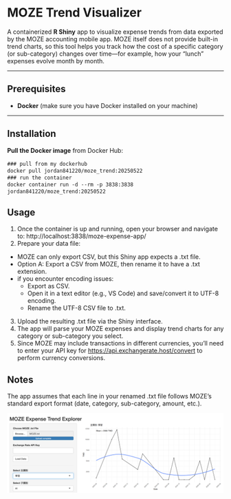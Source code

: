 # MOZE Trend Visualizer

A containerized **R Shiny** app to visualize expense trends from data exported by the MOZE accounting mobile app. MOZE itself does not provide built-in trend charts, so this tool helps you track how the cost of a specific category (or sub-category) changes over time—for example, how your “lunch” expenses evolve month by month.

---

## Prerequisites

- **Docker** (make sure you have Docker installed on your machine)

---

## Installation

**Pull the Docker image** from Docker Hub:

```
### pull from my dockerhub
docker pull jordan841220/moze_trend:20250522
### run the container
docker container run -d --rm -p 3838:3838 jordan841220/moze_trend:20250522
```

## Usage
1. Once the container is up and running, open your browser and navigate to: http://localhost:3838/moze-expense-app/
2. Prepare your data file:
- MOZE can only export CSV, but this Shiny app expects a .txt file.
- Option A: Export a CSV from MOZE, then rename it to have a .txt extension.
- if you encounter encoding issues:
    - Export as CSV.
    - Open it in a text editor (e.g., VS Code) and save/convert it to UTF-8 encoding.
    - Rename the UTF-8 CSV file to .txt.
3. Upload the resulting .txt file via the Shiny interface.
4. The app will parse your MOZE expenses and display trend charts for any category or sub-category you select.
5. Since MOZE may include transactions in different currencies, you’ll need to enter your API key for https://api.exchangerate.host/convert to perform currency conversions.



## Notes
The app assumes that each line in your renamed .txt file follows MOZE’s standard export format (date, category, sub-category, amount, etc.).

![無法顯示](images/image.png)

